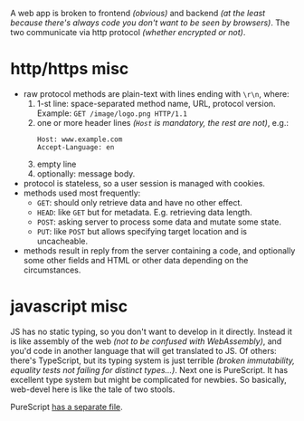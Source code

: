 A web app is broken to frontend *(obvious)* and backend *(at the least because there's always code you don't want to be seen by browsers)*. The two communicate via http protocol *(whether encrypted or not)*.

# http/https misc

* raw protocol methods are plain-text with lines ending with `\r\n`, where:
  1. 1-st line: space-separated method name, URL, protocol version. Example: `GET /image/logo.png HTTP/1.1`
  2. one or more header lines *(`Host` is mandatory, the rest are not)*, e.g.:
     ```
     Host: www.example.com
     Accept-Language: en
     ```
  3. empty line
  4. optionally: message body.
* protocol is stateless, so a user session is managed with cookies.
* methods used most frequently:
  * `GET`: should only retrieve data and have no other effect.
  * `HEAD`: like `GET` but for metadata. E.g. retrieving data length.
  * `POST`: asking server to process some data and mutate some state.
  * `PUT`: like `POST` but allows specifying target location and is uncacheable.
* methods result in reply from the server containing a code, and optionally some other fields and HTML or other data depending on the circumstances.

# javascript misc

JS has no static typing, so you don't want to develop in it directly. Instead it is like assembly of the web *(not to be confused with WebAssembly)*, and you'd code in another language that will get translated to JS. Of others: there's TypeScript, but its typing system is just terrible *(broken immutability, equality tests not failing for distinct types…)*. Next one is PureScript. It has excellent type system but might be complicated for newbies. So basically, web-devel here is like the tale of two stools.

PureScript [has a separate file](purescript.md).
